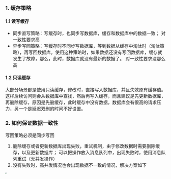 ### 1. 缓存策略

#### 1.1 读写缓存

- 同步直写策略：写缓存时，也同步写数据库，缓存和数据库中的数据一致； 对一致性要求高
- 异步写回策略：写缓存时不同步写数据库，等到数据从缓存中淘汰时（淘汰策略），再写回数据库。使用这种策略时，如果数据还没有写回数据库，缓存就发生了故障，那么，此时，数据库就没有最新的数据了。 对一致性要求没那么高

#### 1.2 只读缓存

大部分场景都是使用只读缓存，修改时，直接写入数据库，并且失效原有缓存值。 这样后续访问则会从数据库中查找，然后再写入缓存，而且建议是先更新数据库，再删除缓存，原因是先删缓存，此时缓存中没有数据，数据库会有很高的请求压力，另一个是延迟双删的时间不好设置。



### 2. 如何保证数据一致性

写回策略必须是同步写回

1. 删除缓存或者更新数据库出现失败，重试机制，由于修改数据时需要删除缓存，以及更新数据库； 可以把操作放入消息队列中，出现失败时，使用消息队列重试（无并发操作）
2. 没有失败时，高并发情况也会出现数据不一致的情况，解决方案如下

<img src="E:\学习资料\笔记\Java-Docs\image\数据不一致问题解决方案.jpg" style="zoom: 25%;" />

